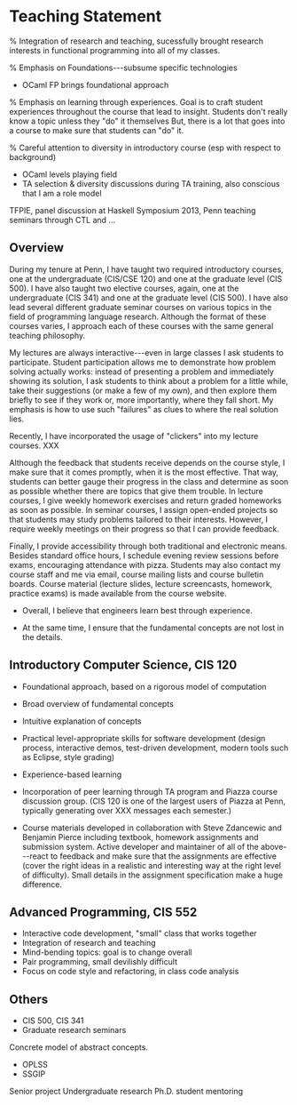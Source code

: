 Teaching Statement
==================

% Integration of research and teaching, sucessfully brought
  research interests in functional programming into all of my classes.

% Emphasis on Foundations---subsume specific technologies
  - OCaml FP brings foundational approach
  
% Emphasis on learning through experiences. Goal is to craft student experiences
  throughout the course that lead to insight. 
  Students don't really know a topic unless they "do" it themselves
  But, there is a lot that goes into a course to make sure that 
  students can "do" it. 

% Careful attention to diversity in introductory course (esp with respect to
  background)
  - OCaml levels playing field
  - TA selection & diversity discussions during TA training, 
  also conscious that I am a role model

TFPIE, panel discussion at Haskell Symposium 2013, 
Penn teaching seminars through CTL and ...

Overview
--------

During my tenure at Penn, I have taught two required introductory courses, one
at the undergraduate (CIS/CSE 120) and one at the graduate level (CIS 500). I
have also taught two elective courses, again, one at the undergraduate (CIS
341) and one at the graduate level (CIS 500). I have also lead several
different graduate seminar courses on various topics in the field of
programming language research. Although the format of these courses varies, I
approach each of these courses with the same general teaching philosophy.

My lectures are always interactive---even in large classes I ask students to
participate. Student participation allows me to demonstrate how problem
solving actually works: instead of presenting a problem and immediately
showing its solution, I ask students to think about a problem for a little
while, take their suggestions (or make a few of my own), and then explore them
briefly to see if they work or, more importantly, where they fall short. My
emphasis is how to use such "failures" as clues to where the real solution
lies.  

Recently, I have incorporated the usage of "clickers" into my lecture courses.
XXX

Although the feedback that students receive depends on the course
style, I make sure that it comes promptly, when it is the most
effective. That way, students can better gauge their progress in the
class and determine as soon as possible whether there are topics that
give them trouble. In lecture courses, I give weekly homework
exercises and return graded homeworks as soon as possible.  In seminar
courses, I assign open-ended projects so that students may study
problems tailored to their interests. However, I require weekly
meetings on their progress so that I can provide feedback.

Finally, I provide accessibility through both traditional and electronic
means.  Besides standard office hours, I schedule evening review sessions
before exams, encouraging attendance with pizza.  Students may also contact my
course staff and me via email, course mailing lists and course bulletin
boards. Course material (lecture slides, lecture screencasts, homework,
practice exams) is made available from the course website.


- Overall, I believe that engineers learn best through experience. 

- At the same time, I ensure that the fundamental concepts are not lost in the
details.

Introductory Computer Science, CIS 120
--------------------------------------

- Foundational approach, based on a rigorous model of computation
- Broad overview of fundamental concepts
- Intuitive explanation of concepts
- Practical level-appropriate skills for software development 
  (design process, interactive demos, test-driven development, 
  modern tools such as Eclipse, style grading)

- Experience-based learning
 
- Incorporation of peer learning through TA program and Piazza course discussion group. (CIS 120 is one of the largest users of Piazza at Penn, typically generating over XXX messages each semester.)

- Course materials developed in collaboration with Steve Zdancewic and
Benjamin Pierce including textbook, homework assignments and submission
system. Active developer and maintainer of all of the above---react to
feedback and make sure that the assignments are effective 
(cover the right ideas in a realistic and interesting way at the right level of difficulty). Small details in the assignment specification make a huge difference.

Advanced Programming, CIS 552
-----------------------------
- Interactive code development, "small" class that works together
- Integration of research and teaching 
- Mind-bending topics: goal is to change overall 
- Pair programming, small devilishly difficult 
- Focus on code style and refactoring, in class code analysis

Others
------

- CIS 500, CIS 341
- Graduate research seminars

Concrete model of abstract concepts. 

- OPLSS 
- SSGIP 

Senior project
Undergraduate research
Ph.D. student mentoring

